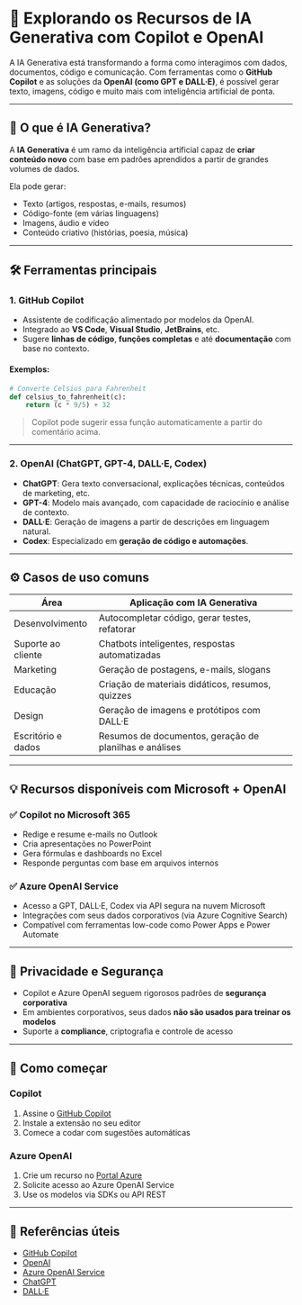 
# 🤖 Explorando os Recursos de IA Generativa com Copilot e OpenAI

A IA Generativa está transformando a forma como interagimos com dados, documentos, código e comunicação. Com ferramentas como o **GitHub Copilot** e as soluções da **OpenAI (como GPT e DALL·E)**, é possível gerar texto, imagens, código e muito mais com inteligência artificial de ponta.

---

## 🧠 O que é IA Generativa?

A **IA Generativa** é um ramo da inteligência artificial capaz de **criar conteúdo novo** com base em padrões aprendidos a partir de grandes volumes de dados.

Ela pode gerar:
- Texto (artigos, respostas, e-mails, resumos)
- Código-fonte (em várias linguagens)
- Imagens, áudio e vídeo
- Conteúdo criativo (histórias, poesia, música)

---

## 🛠️ Ferramentas principais

### 1. **GitHub Copilot**
- Assistente de codificação alimentado por modelos da OpenAI.
- Integrado ao **VS Code**, **Visual Studio**, **JetBrains**, etc.
- Sugere **linhas de código**, **funções completas** e até **documentação** com base no contexto.

#### Exemplos:
```python
# Converte Celsius para Fahrenheit
def celsius_to_fahrenheit(c):
    return (c * 9/5) + 32
```
> Copilot pode sugerir essa função automaticamente a partir do comentário acima.

---

### 2. **OpenAI (ChatGPT, GPT-4, DALL·E, Codex)**

- **ChatGPT**: Gera texto conversacional, explicações técnicas, conteúdos de marketing, etc.
- **GPT-4**: Modelo mais avançado, com capacidade de raciocínio e análise de contexto.
- **DALL·E**: Geração de imagens a partir de descrições em linguagem natural.
- **Codex**: Especializado em **geração de código e automações**.

---

## ⚙️ Casos de uso comuns

| Área                  | Aplicação com IA Generativa                          |
|-----------------------|------------------------------------------------------|
| Desenvolvimento       | Autocompletar código, gerar testes, refatorar       |
| Suporte ao cliente    | Chatbots inteligentes, respostas automatizadas      |
| Marketing             | Geração de postagens, e-mails, slogans              |
| Educação              | Criação de materiais didáticos, resumos, quizzes    |
| Design                | Geração de imagens e protótipos com DALL·E          |
| Escritório e dados    | Resumos de documentos, geração de planilhas e análises |

---

## 💡 Recursos disponíveis com Microsoft + OpenAI

### ✅ Copilot no Microsoft 365
- Redige e resume e-mails no Outlook
- Cria apresentações no PowerPoint
- Gera fórmulas e dashboards no Excel
- Responde perguntas com base em arquivos internos

### ✅ Azure OpenAI Service
- Acesso a GPT, DALL·E, Codex via API segura na nuvem Microsoft
- Integrações com seus dados corporativos (via Azure Cognitive Search)
- Compatível com ferramentas low-code como Power Apps e Power Automate

---

## 🔐 Privacidade e Segurança

- Copilot e Azure OpenAI seguem rigorosos padrões de **segurança corporativa**
- Em ambientes corporativos, seus dados **não são usados para treinar os modelos**
- Suporte a **compliance**, criptografia e controle de acesso

---

## 🚀 Como começar

### Copilot
1. Assine o [GitHub Copilot](https://github.com/features/copilot)
2. Instale a extensão no seu editor
3. Comece a codar com sugestões automáticas

### Azure OpenAI
1. Crie um recurso no [Portal Azure](https://portal.azure.com)
2. Solicite acesso ao Azure OpenAI Service
3. Use os modelos via SDKs ou API REST

---

## 🔗 Referências úteis

- [GitHub Copilot](https://github.com/features/copilot)
- [OpenAI](https://openai.com/)
- [Azure OpenAI Service](https://learn.microsoft.com/pt-br/azure/cognitive-services/openai/overview)
- [ChatGPT](https://chat.openai.com)
- [DALL·E](https://openai.com/dall-e)
